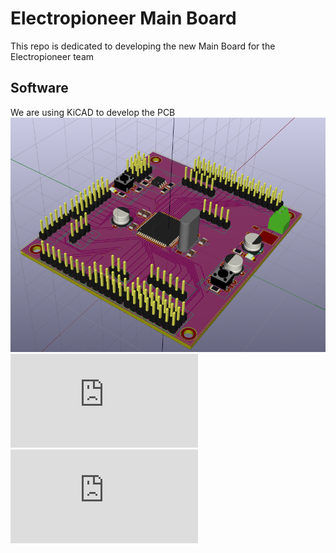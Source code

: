 # Electropioneer Main Board 
This repo is dedicated to developing the new Main Board for the Electropioneer team
## Software
We are using KiCAD to develop the PCB
![3D image](https://github.com/Elektropioneer/MainBoardV2/blob/master/3d.png)
![PCB PDF](https://github.com/Elektropioneer/MainBoardV2/blob/master/mainboard_pcb.pdf)
![SCHEMATIC PDF](https://github.com/Elektropioneer/MainBoardV2/blob/master/mainboard.pdf)
